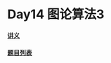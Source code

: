 # Day14 图论算法3

#### [讲义](https://faioj.brynhild.online/wiki/notes/2022S/day14)

#### [题目列表](https://faioj.brynhild.online/contest/302)
